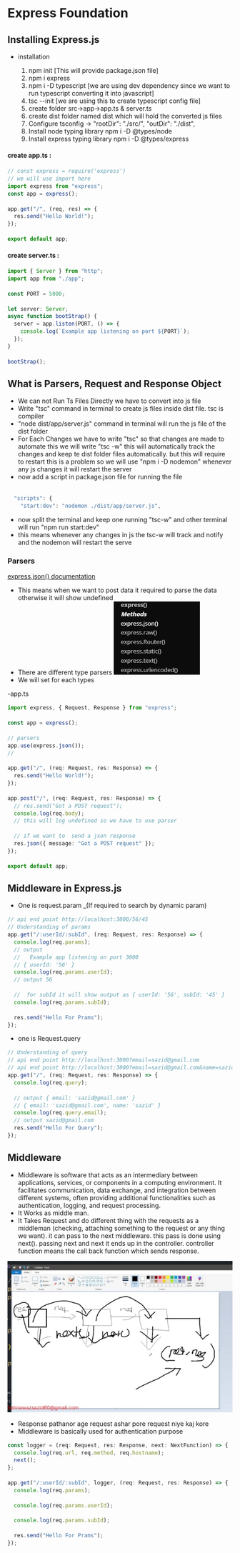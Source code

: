 # Express Foundation

## Installing Express.js

- installation

  1. npm init [This will provide package.json file]
  2. npm i express
  3. npm i -D typescript [we are using dev dependency since we want to run typescript converting it into javascript]
  4. tsc --init [we are using this to create typescript config file]
  5. create folder src->app->app.ts & server.ts
  6. create dist folder named dist which will hold the converted js files
  7. Configure tsconfig -> "rootDir": "./src/", "outDir": "./dist",
  8. Install node typing library npm i -D @types/node
  9. Install express typing library npm i -D @types/express

#### create app.ts :

```javascript
// const express = require('express')
// we will use import here
import express from "express";
const app = express();

app.get("/", (req, res) => {
  res.send("Hello World!");
});

export default app;
```

#### create server.ts :

```javascript
import { Server } from "http";
import app from "./app";

const PORT = 5000;

let server: Server;
async function bootStrap() {
  server = app.listen(PORT, () => {
    console.log(`Example app listening on port ${PORT}`);
  });
}

bootStrap();
```

## What is Parsers, Request and Response Object

- We can not Run Ts Files Directly we have to convert into js file
- Write "tsc" command in terminal to create js files inside dist file. tsc is compiler
- "node dist/app/server.js" command in terminal will run the js file of the dist folder
- For Each Changes we have to write "tsc" so that changes are made to automate this we will write "tsc -w" this will automatically track the changes and keep te dist folder files automatically. but this will require to restart this is a problem so we will use "npm i -D nodemon" whenever any js changes it will restart the server
- now add a script in package.json file for running the file

```js

  "scripts": {
    "start:dev": "nodemon ./dist/app/server.js",

```

- now split the terminal and keep one running "tsc-w" and other terminal will run "npm run start:dev"
- this means whenever any changes in js the tsc-w will track and notify and the nodemon will restart the serve

### Parsers

[express.json() documentation](https://expressjs.com/en/api.html#express.json)

- This means when we want to post data it required to parse the data otherwise it will show undefined
- There are different type parsers
  ![alt text](image.png)
- We will set for each types

-app.ts

```ts
import express, { Request, Response } from "express";

const app = express();

// parsers
app.use(express.json());
//

app.get("/", (req: Request, res: Response) => {
  res.send("Hello World!");
});

app.post("/", (req: Request, res: Response) => {
  // res.send("Got a POST request");
  console.log(req.body);
  // this will log undefined so we have to use parser

  // if we want to  send a json response
  res.json({ message: "Got a POST request" });
});

export default app;
```

## Middleware in Express.js

- One is request.param \_(If required to search by dynamic param)

```ts
// api end point http://localhost:3000/56/45
// Understanding of params
app.get("/:userId/:subId", (req: Request, res: Response) => {
  console.log(req.params);
  // output
  //   Example app listening on port 3000
  // { userId: '56' }
  console.log(req.params.userId);
  // output 56

  //  for subId it will show output as { userId: '56', subId: '45' }
  console.log(req.params.subId);

  res.send("Hello For Prams");
});
```

- one is Request.query

```ts
// Understanding of query
// api end point http://localhost:3000?email=sazid@gmail.com
// api end point http://localhost:3000?email=sazid@gmail.com&name=sazid
app.get("/", (req: Request, res: Response) => {
  console.log(req.query);

  // output { email: 'sazid@gmail.com' }
  // { email: 'sazid@gmail.com', name: 'sazid' }
  console.log(req.query.email);
  // output sazid@gmail.com
  res.send("Hello For Query");
});
```

## Middleware

- Middleware is software that acts as an intermediary between applications, services, or components in a computing environment. It facilitates communication, data exchange, and integration between different systems, often providing additional functionalities such as authentication, logging, and request processing.
- It Works as middle man.
- It Takes Request and do different thing with the requests as a middleman (checking, attaching something to the request or any thing we want). it can pass to the next middleware. this pass is done using next(). passing next and next it ends up in the controller. controller function means the call back function which sends response.

![alt text](image-1.png)

- Response pathanor age request ashar pore request niye kaj kore
- Middleware is basically used for authentication purpose

```ts
const logger = (req: Request, res: Response, next: NextFunction) => {
  console.log(req.url, req.method, req.hostname);
  next();
};

app.get("/:userId/:subId", logger, (req: Request, res: Response) => {
  console.log(req.params);

  console.log(req.params.userId);

  console.log(req.params.subId);

  res.send("Hello For Prams");
});
```
